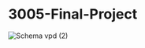 # 3005-Final-Project


![Schema vpd (2)](https://github.com/EdmundYe/3005-Final-Project/assets/144640029/0209f9d6-8cb2-4938-be0f-1b166e06be69)
